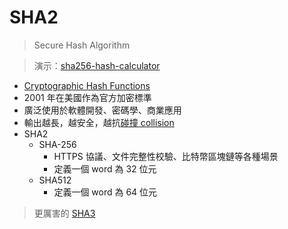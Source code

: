 # SHA2
> Secure Hash Algorithm 

>演示：[sha256-hash-calculator](https://xorbin.com/tools/sha256-hash-calculator)

- [Cryptographic Hash Functions](演算法/Cryptographic%20Hash%20Functions.md)
- 2001 年在美國作為官方加密標準
- 廣泛使用於軟體開發、密碼學、商業應用
- 輸出越長，越安全，越抗[碰撞 collision](演算法/碰撞%20collision.md)
- SHA2
	- SHA-256
		- HTTPS 協議、文件完整性校驗、比特幣區塊鏈等各種場景
		- 定義一個 word 為 32 位元
	- SHA512
		- 定義一個 word 為 64 位元


> 更厲害的 [SHA3](演算法/SHA3.md)